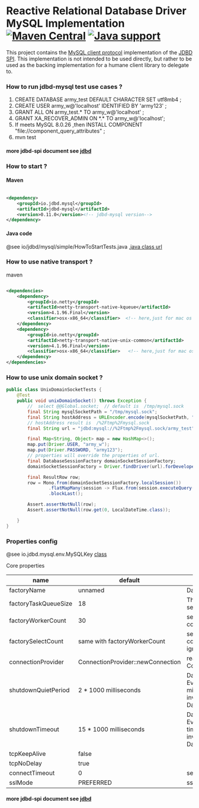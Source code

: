 # Reactive Relational Database Driver MySQL Implementation [![Maven Central](https://maven-badges.herokuapp.com/maven-central/io.jdbd.mysql/jdbd-mysql/badge.svg)](https://maven-badges.herokuapp.com/maven-central/io.jdbd.mysql/jdbd-mysql) [![Java support](https://img.shields.io/badge/Java-8+-green?logo=java&logoColor=white)](https://openjdk.java.net/)

This project contains the [MySQL client protocol][m] implementation of the [JDBD SPI][j].
This implementation is not intended to be used directly, but rather to be used as the backing implementation for
a humane client library to delegate to.

[m]: https://dev.mysql.com/doc/dev/mysql-server/latest/PAGE_PROTOCOL.html

[j]: https://github.com/QinArmy/jdbd

### How to run jdbd-mysql test use cases ?

1. CREATE DATABASE army_test DEFAULT CHARACTER SET utf8mb4 ;
2. CREATE USER army_w@'localhost' IDENTIFIED BY 'army123' ;
3. GRANT ALL ON army_test.* TO army_w@'localhost' ;
4. GRANT XA_RECOVER_ADMIN ON &#42;.&#42; TO army_w@'localhost';
5. If meets MySQL 8.0.26 ,then INSTALL COMPONENT "file://component_query_attributes" ;
6. mvn test

#### more jdbd-spi document see [jdbd](https://github.com/QinArmy/jdbd "more jdbd-spi document")

### How to start ?

#### Maven

```xml

<dependency>
    <groupId>io.jdbd.mysql</groupId>
    <artifactId>jdbd-mysql</artifactId>
    <version>0.11.0</version><!-- jdbd-mysql version-->
</dependency>
```

#### Java code

@see
io/jdbd/mysql/simple/HowToStartTests.java ,[java class url](https://github.com/QinArmy/jdbd-mysql/blob/master/src/test/java/io/jdbd/mysql/simple/HowToStartTests.java "How to start")

### How to use native transport ?

maven
```xml

<dependencies>
    <dependency>
        <groupId>io.netty</groupId>
        <artifactId>netty-transport-native-kqueue</artifactId>
        <version>4.1.96.Final</version>
        <classifier>osx-x86_64</classifier>  <!-- here,just for mac os  -->
    </dependency>
    <dependency>
        <groupId>io.netty</groupId>
        <artifactId>netty-transport-native-unix-common</artifactId>
        <version>4.1.96.Final</version>
        <classifier>osx-x86_64</classifier>   <!-- here,just for mac os  -->
    </dependency>
</dependencies>

```
### How to use unix domain socket ?
```java
public class UnixDomainSocketTests {
    @Test
    public void unixDomainSocket() throws Exception {
        //  select @@Global.socket;  // default is  /tmp/mysql.sock
        final String mysqlSocketPath = "/tmp/mysql.sock";
        final String hostAddress = URLEncoder.encode(mysqlSocketPath, "utf-8");
        // hostAddress result is  /%2Ftmp%2Fmysql.sock
        final String url = "jdbd:mysql://%2Ftmp%2Fmysql.sock/army_test";

        final Map<String, Object> map = new HashMap<>();
        map.put(Driver.USER, "army_w");
        map.put(Driver.PASSWORD, "army123");
        // properties will override the properties of url.
        final DatabaseSessionFactory domainSocketSessionFactory;
        domainSocketSessionFactory = Driver.findDriver(url).forDeveloper(url, map);

        final ResultRow row;
        row = Mono.from(domainSocketSessionFactory.localSession())
                .flatMapMany(session -> Flux.from(session.executeQuery("SELECT current_timestamp AS now")))
                .blockLast();

        Assert.assertNotNull(row);
        Assert.assertNotNull(row.get(0, LocalDateTime.class));

    }
}
```

### Properties config

@see
io.jdbd.mysql.env.MySQLKey [class](https://github.com/QinArmy/jdbd-mysql/blob/master/src/main/java/io/jdbd/mysql/env/MySQLKey.java "io.jdbd.mysql.env.MySQLKey")

Core properties

| name                 | default                           | description                                                                                                           |
|----------------------|-----------------------------------|-----------------------------------------------------------------------------------------------------------------------|
| factoryName          | unnamed                           | DatabaseSessionFactory name                                                                                           |
| factoryTaskQueueSize | 18                                | The task queue size of each session.                                                                                  |
| factoryWorkerCount   | 30                                | session factory netty worker count.                                                                                   |
| factorySelectCount   | same with factoryWorkerCount      | session factory netty select count if use java NIO,if native ignore.                                                  |
| connectionProvider   | ConnectionProvider::newConnection | reactor netty ConnectionProvider                                                                                      |
| shutdownQuietPeriod  | 2 * 1000 milliseconds             | DatabaseSessionFactory's EventLoopGroup after n milliseconds   shutdown, if you invoke DatabaseSessionFactory.close() |
| shutdownTimeout      | 15 * 1000 milliseconds            | DatabaseSessionFactory's EventLoopGroup shutdown timeout milliseconds,if you invoke DatabaseSessionFactory.close()    |
| tcpKeepAlive         | false                             |                                                                                                                       |
| tcpNoDelay           | true                              |                                                                                                                       |
| connectTimeout       | 0                                 | session connect timeout                                                                                               |
| sslMode              | PREFERRED                         | ssl mode                                                                                                              |

#### more jdbd-spi document see [jdbd](https://github.com/QinArmy/jdbd "more jdbd-spi document")




